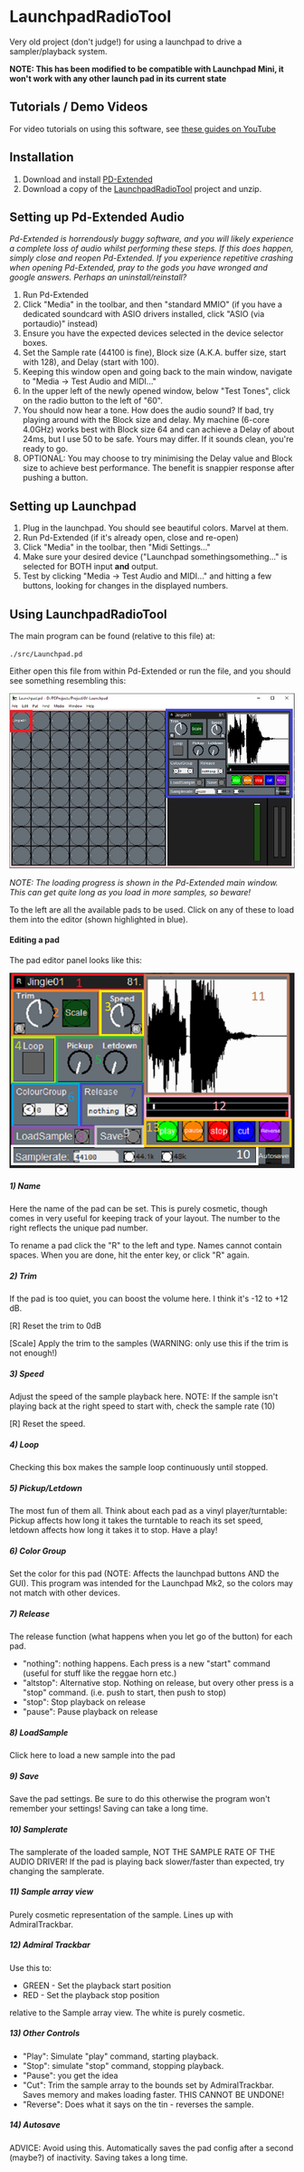 # LaunchpadRadioTool
Very old project (don't judge!) for using a launchpad to drive a sampler/playback system.

**NOTE: This has been modified to be compatible with Launchpad Mini, it won't work with any other launch pad
in its current state**

## Tutorials / Demo Videos
For video tutorials on using this software, see [these guides on YouTube](https://www.youtube.com/playlist?list=PLTIBfamjFuMqPPKHSTtDXcs3HO9aihnu7)

## Installation
1. Download and install [PD-Extended](https://puredata.info/downloads/pd-extended)
2. Download a copy of the [LaunchpadRadioTool](https://github.com/BoltMk0/LaunchpadRadioTool/archive/master.zip) project
and unzip.

## Setting up Pd-Extended Audio
_Pd-Extended is horrendously buggy software, and you will likely experience a complete loss of audio whilst performing
these steps. If this does happen, simply close and reopen Pd-Extended. If you experience repetitive crashing when 
opening Pd-Extended, pray to the gods you have wronged and google answers. Perhaps an uninstall/reinstall?_
1. Run Pd-Extended
2. Click "Media" in the toolbar, and then "standard MMIO" (if you have a dedicated soundcard with ASIO drivers installed,
click "ASIO (via portaudio)" instead)
3. Ensure you have the expected devices selected in the device selector boxes.
4. Set the Sample rate (44100 is fine), Block size (A.K.A. buffer size, start with 128), and Delay (start with 100).
5. Keeping this window open and going back to the main window, navigate to "Media -> Test Audio and MIDI..."
6. In the upper left of the newly opened window, below "Test Tones", click on the radio button to the left of "60".
7. You should now hear a tone. How does the audio sound? If bad, try playing around with the Block size and delay. 
My machine (6-core 4.0GHz) works best with Block size 64 and can achieve a Delay of about 24ms, but I use 50 to be safe. 
Yours may differ. If it sounds clean, you're ready to go.
8. OPTIONAL: You may choose to try minimising the Delay value and Block size to achieve best performance. The benefit is
snappier response after pushing a button.

## Setting up Launchpad
1. Plug in the launchpad. You should see beautiful colors. Marvel at them.
2. Run Pd-Extended (if it's already open, close and re-open)
3. Click "Media" in the toolbar, then "Midi Settings..."
4. Make sure your desired device ("Launchpad somethingsomething..." is selected for BOTH input **and** output.
5. Test by clicking "Media -> Test Audio and MIDI..." and hitting a few buttons, looking for changes in the
displayed numbers.

## Using LaunchpadRadioTool
The main program can be found (relative to this file) at: 

`./src/Launchpad.pd`

Either open this file from within Pd-Extended or run the file, and you should see something resembling this:

![alt text](imgs/Overview.PNG)

_NOTE: The loading progress is shown in the Pd-Extended main window. This can get quite
long as you load in more samples, so beware!_

To the left are all the available pads to be used. Click on any of these to load them into the editor (shown highlighted
in blue).

#### Editing a pad
The pad editor panel looks like this:

![alt text](imgs/edit_section.png)

##### 1) Name
Here the name of the pad can be set. This is purely cosmetic, though comes in very useful for keeping
track of your layout. The number to the right reflects the unique pad number.

To rename a pad click the "R" to the left and type. Names cannot contain spaces. When you are done, hit
the enter key, or click "R" again.

##### 2) Trim
If the pad is too quiet, you can boost the volume here. I think it's -12 to +12 dB.

[R] Reset the trim to 0dB

[Scale] Apply the trim to the samples (WARNING: only use this if the trim is not enough!)

##### 3) Speed
Adjust the speed of the sample playback here. NOTE: If the sample isn't playing
back at the right speed to start with, check the sample rate (10)

[R] Reset the speed.

##### 4) Loop
Checking this box makes the sample loop continuously until stopped.

##### 5) Pickup/Letdown
The most fun of them all. Think about each pad as a vinyl player/turntable:
Pickup affects how long it takes the turntable to reach its
set speed, letdown affects how long it takes it to stop. Have a play!

##### 6) Color Group
Set the color for this pad (NOTE: Affects the launchpad buttons AND the GUI).
This program was intended for the Launchpad Mk2, so the colors may not match with other devices.

##### 7) Release
The release function (what happens when you let go of the button) for each pad.
- "nothing": nothing happens. Each press is a new "start" command (useful for
stuff like the reggae horn etc.)
- "altstop": Alternative stop. Nothing on release, but overy other press is a 
"stop" command. (i.e. push to start, then push to stop)
- "stop": Stop playback on release
- "pause": Pause playback on release

##### 8) LoadSample
Click here to load a new sample into the pad

##### 9) Save
Save the pad settings. Be sure to do this otherwise the program won't remember
your settings! Saving can take a long time.

##### 10) Samplerate
The samplerate of the loaded sample, NOT THE SAMPLE RATE OF THE AUDIO DRIVER!
If the pad is playing back slower/faster than expected, try changing the samplerate.

##### 11) Sample array view
Purely cosmetic representation of the sample. Lines up with AdmiralTrackbar.

##### 12) Admiral Trackbar
Use this to:

- GREEN - Set the playback start position
- RED - Set the playback stop position

relative to the Sample array view. The white is purely cosmetic.

##### 13) Other Controls
- "Play": Simulate "play" command, starting playback.
- "Stop": simulate "stop" command, stopping playback.
- "Pause": you get the idea
- "Cut": Trim the sample array to the bounds set by AdmiralTrackbar. Saves memory
and makes loading faster. THIS CANNOT BE UNDONE!
- "Reverse": Does what it says on the tin - reverses the sample.

##### 14) Autosave
ADVICE: Avoid using this. Automatically saves the pad config after a second 
(maybe?) of inactivity. Saving takes a long time.
